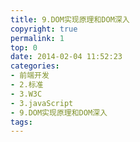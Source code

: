 ```yaml
---
title: 9.DOM实现原理和DOM深入
copyright: true
permalink: 1
top: 0
date: 2014-02-04 11:52:23
categories:
- 前端开发
- 2.标准
- 3.W3C
- 3.javaScript
- 9.DOM实现原理和DOM深入
tags:
---
```

